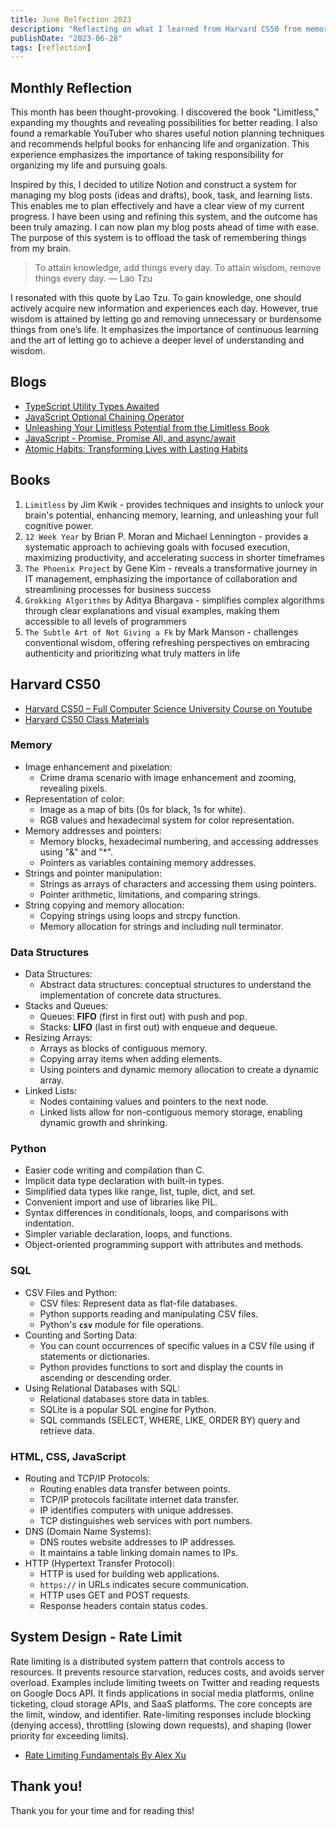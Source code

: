 ```yaml
---
title: June Relfection 2023
description: "Reflecting on what I learned from Harvard CS50 from memory to HTML, rate limiting, and my thoughts on the tracking system for posts and books."
publishDate: "2023-06-28"
tags: [reflection]
---
```


## Monthly Reflection

This month has been thought-provoking. I discovered the book "Limitless," expanding my thoughts and revealing possibilities for better reading. I also found a remarkable YouTuber who shares useful notion planning techniques and recommends helpful books for enhancing life and organization. This experience emphasizes the importance of taking responsibility for organizing my life and pursuing goals.

Inspired by this, I decided to utilize Notion and construct a system for managing my blog posts (ideas and drafts), book, task, and learning lists. This enables me to plan effectively and have a clear view of my current progress. I have been using and refining this system, and the outcome has been truly amazing. I can now plan my blog posts ahead of time with ease. The purpose of this system is to offload the task of remembering things from my brain.

> To attain knowledge, add things every day. To attain wisdom, remove things every day. — Lao Tzu

I resonated with this quote by Lao Tzu. To gain knowledge, one should actively acquire new information and experiences each day. However, true wisdom is attained by letting go and removing unnecessary or burdensome things from one’s life. It emphasizes the importance of continuous learning and the art of letting go to achieve a deeper level of understanding and wisdom.

## Blogs

- <a href="https://victoriacheng15.vercel.app/posts/typescript-utility-types-awaited" target="_blank" rel="noopener noreferrer">TypeScript Utility Types Awaited</a>
- <a href="https://victoriacheng15.vercel.app/posts/javascript-optional-chaining-operator" target="_blank" rel="noopener noreferrer">JavaScript Optional Chaining Operator</a>
- <a href="https://victoriacheng15.vercel.app/posts/unleashing-your-limitless-potential-from-the-limitless-book" target="_blank" rel="noopener noreferrer">Unleashing Your Limitless Potential from the Limitless Book</a>
- <a href="https://victoriacheng15.vercel.app/posts/javascript-promise-promise-all-and-async-await" target="_blank" rel="noopener noreferrer">JavaScript - Promise, Promise All, and async/await</a>
- <a href="https://victoriacheng15.vercel.app/posts/atomic-habits-transforming-lives-with-lasting-habits" target="_blank" rel="noopener noreferrer">Atomic Habits: Transforming Lives with Lasting Habits</a>

## Books

1. `Limitless` by Jim Kwik - provides techniques and insights to unlock your brain's potential, enhancing memory, learning, and unleashing your full cognitive power.
2. `12 Week Year` by Brian P. Moran and Michael Lennington - provides a systematic approach to achieving goals with focused execution, maximizing productivity, and accelerating success in shorter timeframes
3. `The Phoenix Project` by Gene Kim - reveals a transformative journey in IT management, emphasizing the importance of collaboration and streamlining processes for business success
4. `Grokking Algorithms` by Aditya Bhargava - simplifies complex algorithms through clear explanations and visual examples, making them accessible to all levels of programmers
5. `The Subtle Art of Not Giving a Fk` by Mark Manson - challenges conventional wisdom, offering refreshing perspectives on embracing authenticity and prioritizing what truly matters in life

## Harvard CS50

- <a href="https://www.youtube.com/watch?v=8mAITcNt710" target="_blank" rel="noopener noreferrer">Harvard CS50 – Full Computer Science University Course on Youtube</a>
- <a href="https://cs50.harvard.edu/x/2023/" target="_blank" rel="noopener noreferrer">Harvard CS50 Class Materials</a>

### Memory

- Image enhancement and pixelation:
  - Crime drama scenario with image enhancement and zooming, revealing pixels.
- Representation of color:
  - Image as a map of bits (0s for black, 1s for white).
  - RGB values and hexadecimal system for color representation.
- Memory addresses and pointers:
  - Memory blocks, hexadecimal numbering, and accessing addresses using "&" and "\*".
  - Pointers as variables containing memory addresses.
- Strings and pointer manipulation:
  - Strings as arrays of characters and accessing them using pointers.
  - Pointer arithmetic, limitations, and comparing strings.
- String copying and memory allocation:
  - Copying strings using loops and strcpy function.
  - Memory allocation for strings and including null terminator.

### Data Structures

- Data Structures:
  - Abstract data structures: conceptual structures to understand the implementation of concrete data structures.
- Stacks and Queues:
  - Queues: **FIFO** (first in first out) with push and pop.
  - Stacks: **LIFO** (last in first out) with enqueue and dequeue.
- Resizing Arrays:
  - Arrays as blocks of contiguous memory.
  - Copying array items when adding elements.
  - Using pointers and dynamic memory allocation to create a dynamic array.
- Linked Lists:
  - Nodes containing values and pointers to the next node.
  - Linked lists allow for non-contiguous memory storage, enabling dynamic growth and shrinking.

### Python

- Easier code writing and compilation than C.
- Implicit data type declaration with built-in types.
- Simplified data types like range, list, tuple, dict, and set.
- Convenient import and use of libraries like PIL.
- Syntax differences in conditionals, loops, and comparisons with indentation.
- Simpler variable declaration, loops, and functions.
- Object-oriented programming support with attributes and methods.

### SQL

- CSV Files and Python:
  - CSV files: Represent data as flat-file databases.
  - Python supports reading and manipulating CSV files.
  - Python's **`csv`** module for file operations.
- Counting and Sorting Data:
  - You can count occurrences of specific values in a CSV file using if statements or dictionaries.
  - Python provides functions to sort and display the counts in ascending or descending order.
- Using Relational Databases with SQL:
  - Relational databases store data in tables.
  - SQLite is a popular SQL engine for Python.
  - SQL commands (SELECT, WHERE, LIKE, ORDER BY) query and retrieve data.

### HTML, CSS, JavaScript

- Routing and TCP/IP Protocols:
  - Routing enables data transfer between points.
  - TCP/IP protocols facilitate internet data transfer.
  - IP identifies computers with unique addresses.
  - TCP distinguishes web services with port numbers.
- DNS (Domain Name Systems):
  - DNS routes website addresses to IP addresses.
  - It maintains a table linking domain names to IPs.
- HTTP (Hypertext Transfer Protocol):
  - HTTP is used for building web applications.
  - `https://` in URLs indicates secure communication.
  - HTTP uses GET and POST requests.
  - Response headers contain status codes.

## System Design - Rate Limit

Rate limiting is a distributed system pattern that controls access to resources. It prevents resource starvation, reduces costs, and avoids server overload. Examples include limiting tweets on Twitter and reading requests on Google Docs API. It finds applications in social media platforms, online ticketing, cloud storage APIs, and SaaS platforms. The core concepts are the limit, window, and identifier. Rate-limiting responses include blocking (denying access), throttling (slowing down requests), and shaping (lower priority for exceeding limits).

- <a href="https://blog.bytebytego.com/p/rate-limiting-fundamentals" target="_blank" rel="noopener noreferrer">Rate Limiting Fundamentals By Alex Xu</a>

## Thank you!

Thank you for your time and for reading this!
